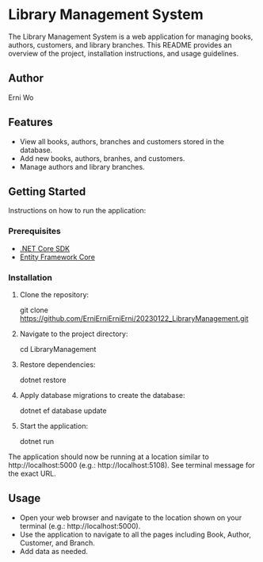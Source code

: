# Library Management System

The Library Management System is a web application for managing books, authors, customers, and library branches. This README provides an overview of the project, installation instructions, and usage guidelines.

## Author

Erni Wo

## Features

- View all books, authors, branches and customers stored in the database.
- Add new books, authors, branhes, and customers.
- Manage authors and library branches.

## Getting Started

Instructions on how to run the application:

### Prerequisites

- [.NET Core SDK](https://dotnet.microsoft.com/download)
- [Entity Framework Core](https://docs.microsoft.com/en-us/ef/core/get-started/)

### Installation

1. Clone the repository:

   git clone https://github.com/ErniErniErniErni/20230122_LibraryManagement.git

2. Navigate to the project directory:

   cd LibraryManagement

3. Restore dependencies:

   dotnet restore

4. Apply database migrations to create the database:

   dotnet ef database update

5. Start the application:

   dotnet run

The application should now be running at a location similar to http://localhost:5000 (e.g.: http://localhost:5108). See terminal message for the exact URL.

## Usage

- Open your web browser and navigate to the location shown on your terminal (e.g.: http://localhost:5000).
- Use the application to navigate to all the pages including Book, Author, Customer, and Branch.
- Add data as needed.

